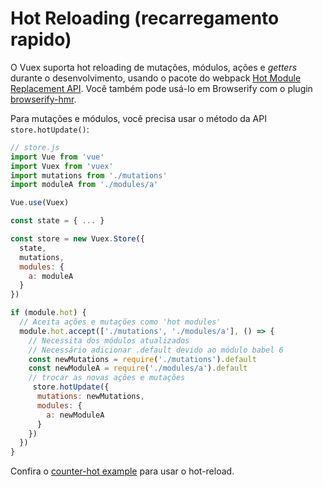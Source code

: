 # Hot Reloading (recarregamento rapido)

O Vuex suporta hot reloading de mutações, módulos, ações e _getters_ durante o desenvolvimento, usando o pacote do webpack [Hot Module Replacement API](https://webpack.js.org/guides/hot-module-replacement/). Você também pode usá-lo em Browserify com o plugin [browserify-hmr](https://github.com/AgentME/browserify-hmr/).

Para mutações e módulos, você precisa usar o método da API `store.hotUpdate()`:

``` js
// store.js
import Vue from 'vue'
import Vuex from 'vuex'
import mutations from './mutations'
import moduleA from './modules/a'

Vue.use(Vuex)

const state = { ... }

const store = new Vuex.Store({
  state,
  mutations,
  modules: {
    a: moduleA
  }
})

if (module.hot) {
  // Aceita ações e mutações como 'hot modules'
  module.hot.accept(['./mutations', './modules/a'], () => {
    // Necessita dos módulos atualizados
    // Necessário adicionar .default devido ao módulo babel 6
    const newMutations = require('./mutations').default
    const newModuleA = require('./modules/a').default
    // trocar as novas ações e mutações
     store.hotUpdate({
      mutations: newMutations,
      modules: {
        a: newModuleA
      }
    })
  })
}
```

Confira o [counter-hot example](https://github.com/vuejs/vuex/tree/dev/examples/counter-hot) para usar o hot-reload.
